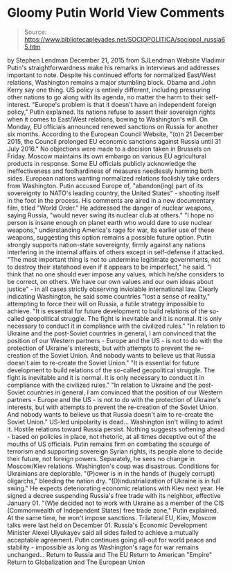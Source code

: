 # Gloomy Putin World View Comments

> Source: https://www.bibliotecapleyades.net/SOCIOPOLITICA/sociopol_russia65.htm

by Stephen Lendman
December 21, 2015 from SJLendman Website
Vladimir Putin's straightforwardness make his remarks in interviews and addresses important to note.
Despite his continued efforts for normalized East/West relations, Washington remains a major stumbling block. Obama and John Kerry say one thing. US policy is entirely different, including pressuring other nations to go along with its agenda, no matter the harm to their self-interest.
"Europe's problem is that it doesn't have an independent foreign policy," Putin explained.
Its nations refuse to assert their sovereign rights when it comes to East/West relations, bowing to Washington's will. On Monday, EU officials announced renewed sanctions on Russia for another six months.
According to the European Council Website,
"(o)n 21 December 2015, the Council prolonged EU economic sanctions against Russia until 31 July 2016."
No objections were made to a decision taken in Brussels on Friday.
Moscow maintains its own embargo on various EU agricultural products in response. Some EU officials publicly acknowledge the ineffectiveness and foolhardiness of measures needlessly harming both sides. European nations wanting normalized relations foolishly take orders from Washington. Putin accused Europe of,
"abandon(ing) part of its sovereignty to NATO's leading country, the United States" - shooting itself in the foot in the process.
His comments are aired in a new documentary film, titled "World Order."
He addressed the danger of nuclear weapons, saying Russia,
"would never swing its nuclear club at others." "I hope no person is insane enough on planet earth who would dare to use nuclear weapons," understanding America's rage for war, its earlier use of these weapons, suggesting this option remains a possible future option.
Putin strongly supports nation-state sovereignty, firmly against any nations interfering in the internal affairs of others except in self-defense if attacked.
"The most important thing is not to undermine legitimate governments, not to destroy their statehood even if it appears to be imperfect," he said. "I think that no one should ever impose any values, which he/she considers to be correct, on others. We have our own values and our own ideas about justice" - in all cases strictly observing inviolable international law.
Clearly indicating Washington, he said some countries "lost a sense of reality," attempting to force their will on Russia, a futile strategy impossible to achieve.
"It is essential for future development to build relations of the so-called geopolitical struggle. The fight is inevitable and it is normal. It is only necessary to conduct it in compliance with the civilized rules." "In relation to Ukraine and the post-Soviet countries in general, I am convinced that the position of our Western partners - Europe and the US - is not to do with the protection of Ukraine's interests, but with attempts to prevent the re-creation of the Soviet Union. And nobody wants to believe us that Russia doesn't aim to re-create the Soviet Union."
"It is essential for future development to build relations of the so-called geopolitical struggle. The fight is inevitable and it is normal. It is only necessary to conduct it in compliance with the civilized rules." "In relation to Ukraine and the post-Soviet countries in general, I am convinced that the position of our Western partners - Europe and the US - is not to do with the protection of Ukraine's interests, but with attempts to prevent the re-creation of the Soviet Union.
And nobody wants to believe us that Russia doesn't aim to re-create the Soviet Union."
US-led unipolarity is dead...
Washington isn't willing to admit it. Hostile relations toward Russia persist. Nothing suggests softening ahead - based on policies in place, not rhetoric, at all times deceptive out of the mouths of US officials. Putin remains firm on combating the scourge of terrorism and supporting sovereign Syrian rights, its people alone to decide their future, not foreign powers. Separately, he sees no change in Moscow/Kiev relations. Washington's coup was disastrous.
Conditions for Ukrainians are deplorable.
"(P)ower is in in the hands of (hugely corrupt) oligarchs," bleeding the nation dry. "(D)industrialization of Ukraine is in full swing."
He expects deteriorating economic relations with Kiev next year.
He signed a decree suspending Russia's free trade with its neighbor, effective January 01.
"(W)e decided not to work with Ukraine as a member of the CIS (Commonwealth of Independent States) free trade zone," Putin explained.
At the same time, he won't impose sanctions. Trilateral EU, Kiev, Moscow talks were last held on December 01. Russia's Economic Development Minister Alexei Ulyukayev said all sides failed to achieve a mutually acceptable agreement. Putin continues going all-out for world peace and stability - impossible as long as Washington's rage for war remains unchanged...
Return to Russia and The EU
Return to American "Empire"
Return to Globalization and The European Union
